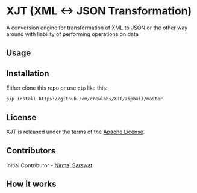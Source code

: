XJT (XML <-> JSON Transformation)
========

A conversion engine for transformation of XML to JSON or the other way around with liability of performing operations on data

Usage
-----

Installation
------------
Either clone this repo or use `pip` like this:

    pip install https://github.com/drewlabs/XJT/zipball/master

License
-------
XJT is released under the terms of the [Apache License](http://www.apache.org/licenses/LICENSE-2.0).

Contributors
------------

Initial Contributor - [Nirmal Sarswat](https://github.com/vivonk)

How it works
------------

